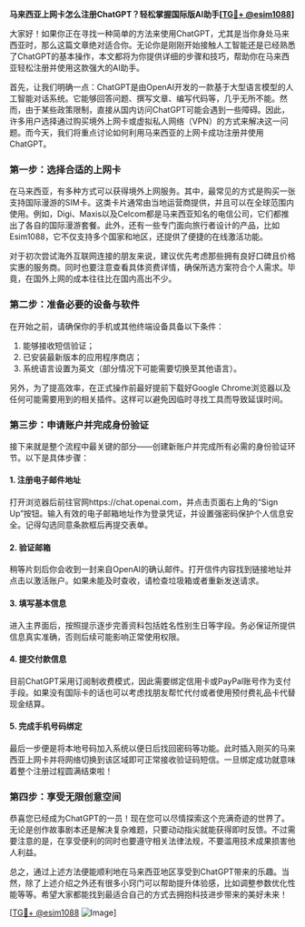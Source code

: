 **马来西亚上网卡怎么注册ChatGPT？轻松掌握国际版AI助手[[TG💪+ @esim1088](https://t.me/s/esim1088)]**

大家好！如果你正在寻找一种简单的方法来使用ChatGPT，尤其是当你身处马来西亚时，那么这篇文章绝对适合你。无论你是刚刚开始接触人工智能还是已经熟悉了ChatGPT的基本操作，本文都将为你提供详细的步骤和技巧，帮助你在马来西亚轻松注册并使用这款强大的AI助手。

首先，让我们明确一点：ChatGPT是由OpenAI开发的一款基于大型语言模型的人工智能对话系统。它能够回答问题、撰写文章、编写代码等，几乎无所不能。然而，由于某些政策限制，直接从国内访问ChatGPT可能会遇到一些障碍。因此，许多用户选择通过购买境外上网卡或虚拟私人网络（VPN）的方式来解决这一问题。而今天，我们将重点讨论如何利用马来西亚的上网卡成功注册并使用ChatGPT。

### 第一步：选择合适的上网卡

在马来西亚，有多种方式可以获得境外上网服务。其中，最常见的方式是购买一张支持国际漫游的SIM卡。这类卡片通常由当地运营商提供，并且可以在全球范围内使用。例如，Digi、Maxis以及Celcom都是马来西亚知名的电信公司，它们都推出了各自的国际漫游套餐。此外，还有一些专门面向旅行者设计的产品，比如Esim1088，它不仅支持多个国家和地区，还提供了便捷的在线激活功能。

对于初次尝试海外互联网连接的朋友来说，建议优先考虑那些拥有良好口碑且价格实惠的服务商。同时也要注意查看具体资费详情，确保所选方案符合个人需求。毕竟，在国外上网的成本往往比在国内高出不少。

### 第二步：准备必要的设备与软件

在开始之前，请确保你的手机或其他终端设备具备以下条件：
1. 能够接收短信验证；
2. 已安装最新版本的应用程序商店；
3. 系统语言设置为英文（部分情况下可能需要切换至其他语言）。

另外，为了提高效率，在正式操作前最好提前下载好Google Chrome浏览器以及任何可能需要用到的相关插件。这样可以避免因临时寻找工具而导致延误时间。

### 第三步：申请账户并完成身份验证

接下来就是整个流程中最关键的部分——创建新账户并完成所有必需的身份验证环节。以下是具体步骤：

#### 1. 注册电子邮件地址
打开浏览器后前往官网https://chat.openai.com，并点击页面右上角的“Sign Up”按钮。输入有效的电子邮箱地址作为登录凭证，并设置强密码保护个人信息安全。记得勾选同意条款框后再提交表单。

#### 2. 验证邮箱
稍等片刻后你会收到一封来自OpenAI的确认邮件。打开信件内容找到链接地址并点击以激活账户。如果未能及时查收，请检查垃圾箱或者重新发送请求。

#### 3. 填写基本信息
进入主界面后，按照提示逐步完善资料包括姓名性别生日等字段。务必保证所提供信息真实准确，否则后续可能影响正常使用权限。

#### 4. 提交付款信息
目前ChatGPT采用订阅制收费模式，因此需要绑定信用卡或PayPal账号作为支付手段。如果没有国际卡的话也可以考虑找朋友帮忙代付或者使用预付费礼品卡代替现金结算。

#### 5. 完成手机号码绑定
最后一步便是将本地号码加入系统以便日后找回密码等功能。此时插入刚买的马来西亚上网卡并将网络切换到该区域即可正常接收验证码短信。一旦绑定成功就意味着整个注册过程圆满结束啦！

### 第四步：享受无限创意空间

恭喜您已经成为ChatGPT的一员！现在您可以尽情探索这个充满奇迹的世界了。无论是创作故事剧本还是解决复杂难题，只要动动指尖就能获得即时反馈。不过需要注意的是，在享受便利的同时也要遵守相关法律法规，不要滥用技术成果损害他人利益。

总之，通过上述方法便能顺利地在马来西亚地区享受到ChatGPT带来的乐趣。当然，除了上述介绍之外还有很多小窍门可以帮助提升体验感，比如调整参数优化性能等等。希望大家都能找到最适合自己的方式去拥抱科技进步带来的美好未来！

[[TG💪+ @esim1088](https://t.me/s/esim1088) ![Image](https://i.postimg.cc/4NQfJmqS/Snipaste-2025-05-13-00-14-12.png)]